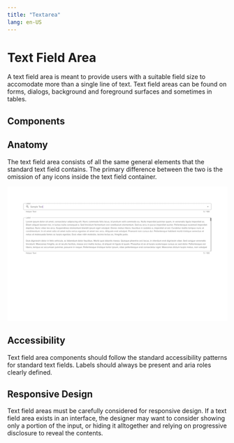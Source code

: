 ```yaml
---
title: "Textarea"
lang: en-US
---
```


# Text Field Area

A text field area is meant to provide users with a suitable field size to accomodate more than a single line of text. Text field areas can be found on forms, dialogs, background and foreground surfaces and sometimes in tables.

## Components

<ComponentCard component="FeatherTextarea" package="textarea" />

## Anatomy

The text field area consists of all the same general elements that the standard text field contains. The primary difference between the two is the omission of any icons inside the text field container.

![MockUp](./Text_Field_Area-web-resources/image/Mockup.png)

## Accessibility

Text field area components should follow the standard accessibility patterns for standard text fields. Labels should always be present and aria roles clearly defined.

## Responsive Design

Text field areas must be carefully considered for responsive design. If a text field area exists in an interface, the designer may want to consider showing only a portion of the input, or hiding it alltogether and relying on progressive disclosure to reveal the contents.
